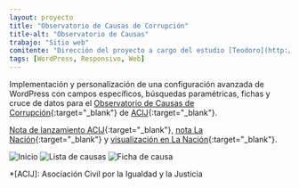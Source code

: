 ```yaml
---
layout: proyecto
title: "Observatorio de Causas de Corrupción"
title-alt: "Observatorio de Causas"
trabajo: "Sitio web"
comitente: "Dirección del proyecto a cargo del estudio [Teodoro](http://mundoteodoro.com)."
tags: [WordPress, Responsivo, Web]
---
```


Implementación y personalización de una configuración avanzada de WordPress con campos específicos, búsquedas paramétricas, fichas y cruce de datos para el [Observatorio de Causas de Corrupción](http://acij.org.ar/causas-de-corrupcion/){:target="_blank"} de [ACIJ](http://acij.org.ar/){:target="_blank"}.  

[Nota de lanzamiento ACIJ](http://acij.org.ar/lanzamos-el-observatorio-de-causas-de-corrupcion/){:target="_blank"}, [nota La Nación](http://www.lanacion.com.ar/1919298-solo-el-10-de-las-causas-mas-resonantes-tiene-condena){:target="_blank"} y [visualización en La Nación](http://www.lanacion.com.ar/1918831-aplicacion-observatorio-de-causas-de-corrupcion){:target="_blank"}.

<div class="fotorama" data-fit="cover">
	<img src="{{ site.baseurl }}/img/2015_observatorio-1.jpg" alt="Inicio" />
	<img src="{{ site.baseurl }}/img/2015_observatorio-2.jpg" alt="Lista de causas" />
	<img src="{{ site.baseurl }}/img/2015_observatorio-3.jpg" alt="Ficha de causa" />
</div>

*[ACIJ]: Asociación Civil por la Igualdad y la Justicia
